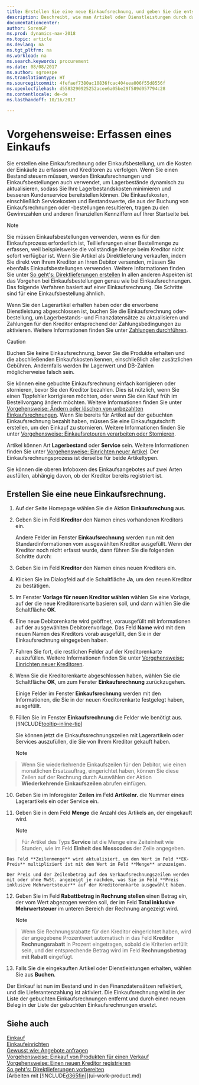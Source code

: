 ```yaml
---
title: Erstellen Sie eine neue Einkaufsrechnung, und geben Sie die entsprechenden Informationen ein.
description: Beschreibt, wie man Artikel oder Dienstleistungen durch das Erstellen und Buchen von Einkaufsrechnungen oder Bestellungen kauft.
documentationcenter: 
author: SorenGP
ms.prod: dynamics-nav-2018
ms.topic: article
ms.devlang: na
ms.tgt_pltfrm: na
ms.workload: na
ms.search.keywords: procurement
ms.date: 08/08/2017
ms.author: sgroespe
ms.translationtype: HT
ms.sourcegitcommit: 4fefaef7380ac10836fcac404eea006f55d8556f
ms.openlocfilehash: d5583290925252acee6a05be29f589d057794c28
ms.contentlocale: de-de
ms.lasthandoff: 10/16/2017

---
```

# <a name="how-to-record-purchases"></a>Vorgehensweise: Erfassen eines Einkaufs
Sie erstellen eine Einkaufsrechnung oder Einkaufsbestellung, um die Kosten der Einkäufe zu erfassen und Kreditoren zu verfolgen. Wenn Sie einen Bestand steuern müssen, werden Einkaufsrechnungen und Einkaufsbestellungen auch verwendet, um Lagerbestände dynamisch zu aktualisieren, sodass Sie Ihre Lagerbestandskosten minimieren und besseren Kundenservice bereitstellen können. Die Einkaufskosten, einschließlich Servicekosten und Bestandswerte, die aus der Buchung von Einkaufsrechnungen oder -bestellungen resultieren, tragen zu den Gewinnzahlen und anderen finanziellen Kennziffern auf Ihrer Startseite bei.

> [!NOTE]  
>   Sie müssen Einkaufsbestellungen verwenden, wenn es für den Einkaufsprozess erforderlich ist, Teillieferungen einer Bestellmenge zu erfassen, weil beispielsweise die vollständige Menge beim Kreditor nicht sofort verfügbar ist. Wenn Sie Artikel als Direktlieferung verkaufen, indem Sie direkt von Ihrem Kreditor an Ihren Debitor versenden, müssen Sie ebenfalls Einkaufsbestellungen verwenden. Weitere Informationen finden Sie unter [So geht's: Direktlieferungen erstellen](sales-how-drop-shipment.md) In allen anderen Aspekten ist das Vorgehen bei Einkaufsbestellungen genau wie bei Einkaufsrechnungen. Das folgende Verfahren basiert auf einer Einkaufsrechnung. Die Schritte sind für eine Einkaufsbestellung ähnlich.

Wenn Sie den Lagerartikel erhalten haben oder die erworbene Dienstleistung abgeschlossen ist, buchen Sie die Einkaufsrechnung oder-bestellung, um Lagerbestands- und Finanzdatensätze zu aktualisieren und Zahlungen für den Kreditor entsprechend der Zahlungsbedingungen zu aktivieren. Weitere Informationen finden Sie unter [Zahlungen durchführen](payables-make-payments.md).

> [!CAUTION]  
>   Buchen Sie keine Einkaufsrechnung, bevor Sie die Produkte erhalten und die abschließenden Einkaufskosten kennen, einschließlich aller zusätzlichen Gebühren. Andernfalls werden Ihr Lagerwert und DB-Zahlen möglicherweise falsch sein.

Sie können eine gebuchte Einkaufsrechnung einfach korrigieren oder stornieren, bevor Sie den Kreditor bezahlen. Dies ist nützlich, wenn Sie einen Tippfehler korrigieren möchten, oder wenn Sie den Kauf früh im Bestellvorgang ändern möchten. Weitere Informationen finden Sie unter [Vorgehensweise: Ändern oder löschen von unbezahlten Einkaufsrechnungen](purchasing-how-correct-cancel-unpaid-purchase-invoices.md). Wenn Sie bereits für Artikel auf der gebuchten Einkaufsrechnung bezahlt haben, müssen Sie eine Einkaufsgutschrift erstellen, um den Einkauf zu stornieren. Weitere Informationen finden Sie unter [Vorgehensweise: Einkaufsretouren verarbeiten oder Stornieren](purchasing-how-process-purchase-returns-cancellations.md).

Artikel können Art **Lagerbestand** oder **Service** sein. Weitere Informationen finden Sie unter [Vorgehensweise: Einrichten neuer Artikel](inventory-how-register-new-items.md). Der Einkaufsrechnungsprozess ist derselbe für beide Artikeltypen.

Sie können die oberen Infoboxen des Einkaufsangebotes auf zwei Arten ausfüllen, abhängig davon, ob der Kreditor bereits registriert ist.

## <a name="to-create-a-purchase-invoice"></a>Erstellen Sie eine neue Einkaufsrechnung.
1. Auf der Seite Homepage wählen Sie die Aktion **Einkaufsrechung** aus.  
2. Geben Sie im Feld **Kreditor** den Namen eines vorhandenen Kreditors ein.

    Andere Felder im Fenster **Einkaufsrechnung** werden nun mit den Standardinformationen vom ausgewählten Kreditor ausgefüllt. Wenn der Kreditor noch nicht erfasst wurde, dann führen Sie die folgenden Schritte durch:
3. Geben Sie im Feld **Kreditor** den Namen eines neuen Kreditors ein.
4. Klicken Sie im Dialogfeld auf die Schaltfläche **Ja**, um den neuen Kreditor zu bestätigen.
5. Im Fenster **Vorlage für neuen Kreditor wählen** wählen Sie eine Vorlage, auf der die neue Kreditorenkarte basieren soll, und dann wählen Sie die Schaltfläche **OK**.
6. Eine neue Debitorenkarte wird geöffnet, vorausgefüllt mit Informationen auf der ausgewählten Debitorenvorlage. Das Feld **Name** wird mit dem neuen Namen des Kreditors vorab ausgefüllt, den Sie in der Einkaufsrechnung eingegeben haben.
7. Fahren Sie fort, die restlichen Felder auf der Kreditorenkarte auszufüllen. Weitere Informationen finden Sie unter [Vorgehensweise: Einrichten neuer Kreditoren](purchasing-how-register-new-vendors.md).  
8. Wenn Sie die Kreditorenkarte abgeschlossen haben, wählen Sie die Schaltfläche **OK**, um zum Fenster **Einkaufsrechnung** zurückzugehen.

    Einige Felder im Fenster **Einkaufsrechnung** werden mit den Informationen, die Sie in der neuen Kreditorenkarte festgelegt haben, ausgefüllt.
9. Füllen Sie im Fenster **Einkaufsrechnung** die Felder wie benötigt aus. [!INCLUDE[tooltip-inline-tip](includes/tooltip-inline-tip_md.md)]

    Sie können jetzt die Einkaufssrechnungszeilen mit Lagerartikeln oder Services auszufüllen, die Sie von Ihrem Kreditor gekauft haben.

    > [!NOTE]  
>   Wenn Sie wiederkehrende Einkaufszeilen für den Debitor, wie einen monatlichen Ersatzauftrag, eingerichtet haben, können Sie diese Zeilen auf der Rechnung durch Auswählen der Aktion **Wiederkehrende Einkaufszeilen** abrufen einfügen.
10. Geben Sie im Inforegister **Zeilen** im Feld **Artikelnr.** die Nummer eines Lagerartikels ein oder Service ein.
11. Geben Sie in dem Feld **Menge** die Anzahl des Artikels an, der eingekauft wird.

    > [!NOTE]  
>   Für Artikel des Typs **Service** ist die Menge eine Zeiteinheit wie Stunden, wie im Feld **Einheit des Messcodes** der Zeile angegeben.

    Das Feld **Zeilenmenge** wird aktualisiert, um den Wert im Feld **EK-Preis** multipliziert ist mit dem Wert im Feld **Menge** anzuzeigen.

    Der Preis und der Zeilenbetrag auf den Verkaufsrechnungszeilen werden mit oder ohne MwSt. angezeigt je nachdem, was Sie im Feld **Preis inklusive Mehrwertsteuer** auf der Kreditorenkarte ausgewählt haben.
12. Geben Sie im Feld **Rabattbetrag in Rechnung stellen** einen Betrag ein, der vom Wert abgezogen werden soll, der im Feld **Total inklusive Mehrwertsteuer** im unteren Bereich der Rechnung angezeigt wird.

    > [!NOTE]  
>   Wenn Sie Rechnungsrabatte für den Kreditor eingerichtet haben, wird der angegebene Prozentwert automatisch in das Feld **Kreditor Rechnungsrabatt** in Prozent eingetragen, sobald die Kriterien erfüllt sein, und der entsprechende Betrag wird im Feld **Rechnungsbetrag mit Rabatt** eingefügt.
13. Falls Sie die eingekauften Artikel oder Dienstleistungen erhalten, wählen Sie aus **Buchen**.

Der Einkauf ist nun im Bestand und in den Finanzdatensätzen reflektiert, und die Lieferantenzahlung ist aktiviert. Die Einkaufsrechnung wird in der Liste der gebuchten Einkaufsrechnungen entfernt und durch einen neuen Beleg in der Liste der gebuchten Einkaufsrechnungen ersetzt.

## <a name="see-also"></a>Siehe auch
[Einkauf](purchasing-manage-purchasing.md)  
[Einkaufeinrichten](purchasing-setup-purchasing.md)  
[Gewusst wie: Angebote anfragen](purchasing-how-request-quotes.md)  
[Vorgehensweise: Einkauf von Produkten für einen Verkauf](purchasing-how-purchase-products-sale.md)  
[Vorgehensweise: Einen neuen Kreditor registrieren](purchasing-how-register-new-vendors.md)  
[So geht's: Direktlieferungen vorbereiten](sales-how-drop-shipment.md)  
[Arbeiten mit [!INCLUDE[d365fin](includes/d365fin_md.md)]](ui-work-product.md)

